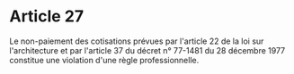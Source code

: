 # Article 27

Le non-paiement des cotisations prévues par l'article 22 de la loi sur l'architecture et par l'article 37 du décret n° 77-1481 du 28 décembre 1977 constitue une violation d'une règle professionnelle.
